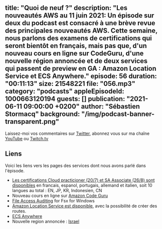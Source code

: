 title: "Quoi de neuf ?"
description: "Les nouveautés AWS au 11 juin 2021: Un épisode sur deux du podcast est consacré à une brève revue des principales nouveautés AWS.  Cette semaine, nous parlons des examens de certifications qui seront bientôt en français, mais pas que, d'un nouveau cours en ligne sur CodeGuru, d'une nouvelle région annoncée et de deux services qui passent de preview en GA : Amazon Location Service et ECS Anywhere."
episode: 56
duration: "00:11:13"
size: 21548221
file: "056.mp3"
category: "podcasts"
appleEpisodeId: 1000663120194
guests: []
publication: "2021-06-11 09:00:00 +0200"
author: "Sébastien Stormacq"
background: "/img/podcast-banner-transparent.png"
---

Laissez-moi vos commentaires sur [Twitter](https://twitter.com/sebsto), abonnez vous sur ma chaîne [YouTube](https://www.youtube.com/sebsto) ou [Twitch.tv](https://www.twitch.tv/sebAWS)

## Liens

Voici les liens vers les pages des services dont nous avons parlé dans l'épisode.

- [Les certifications Cloud practicioner (20/7) et SA Associate (26/8) sont disponibles](https://aws.amazon.com/fr/certification/coming-soon/) en francais, espanol, portugais, allemand et italien, soit 10 langues au total : EN, JP, KR, Indonesien, CN
- Nouveau cours en ligne sur [Amazon Code Guru](https://aws.amazon.com/about-aws/whats-new/2021/06/new-digital-course-improve-code-quality-with-amazon-codeguru-reviewer/)
- [File Access Auditing](https://aws.amazon.com/blogs/aws/file-access-auditing-is-now-available-for-amazon-fsx-for-windows-file-server/) for Fsx for Windows
- [Amazon Location Service est disponible](https://aws.amazon.com/blogs/aws/amazon-location-service-is-now-generally-available-with-new-routing-and-satellite-imagery-capabilities/), avec la possibilité de créer des routes.
- [ECS Anywhere](https://aws.amazon.com/blogs/aws/getting-started-with-amazon-ecs-anywhere-now-generally-available/)
- Nouvelle region annoncée : [Israel](https://aws.amazon.com/blogs/aws/in-the-works-aws-region-in-tel-aviv-israel/)
